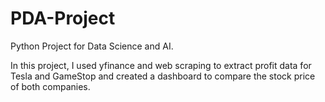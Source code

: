 # PDA-Project

 Python Project for Data Science and AI.


In this project, I used yfinance and web scraping to extract profit data for Tesla and GameStop and created a dashboard to compare the stock price of both companies.
